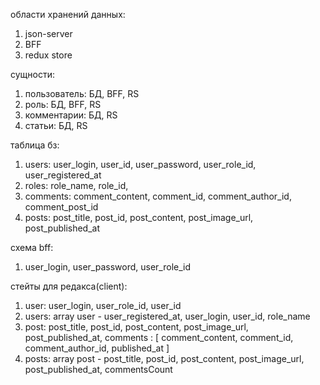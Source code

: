 области хранений данных:

1. json-server
2. BFF
3. redux store

сущности:

1. пользователь: БД, BFF, RS
2. роль: БД, BFF, RS
3. комментарии: БД, RS
4. статьи: БД, RS

таблица бз:

1. users: user_login, user_id, user_password, user_role_id, user_registered_at
2. roles: role_name, role_id,
3. comments: comment_content, comment_id, comment_author_id, comment_post_id
4. posts: post_title, post_id, post_content, post_image_url, post_published_at

схема bff:

1. user_login, user_password, user_role_id

стейты для редакса(client):

1. user: user_login, user_role_id, user_id
2. users: array user - user_registered_at, user_login, user_id, role_name
3. post: post_title, post_id, post_content, post_image_url, post_published_at, comments : [ comment_content, comment_id, comment_author_id, published_at ]
4. posts: array post - post_title, post_id, post_content, post_image_url, post_published_at, commentsCount
